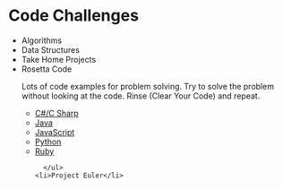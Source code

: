 <html>
<head>

<body>

<h1>Code Challenges</h1>
<ul>
<li>Algorithms</li>
    <li>Data Structures</li>
    <li>Take Home Projects</li>
    <li>Rosetta Code</li>
    <p>Lots of code examples for problem solving. Try to solve the problem without looking at the code. Rinse (Clear Your Code) and repeat. 
      <ul>
      <li>      <a href="https://rosettacode.org/wiki/Category:C_sharp">C#/C Sharp</a> </li>
      <li>      <a href="https://rosettacode.org/wiki/Category:Java">Java</a> </li>
      <li>      <a href="https://rosettacode.org/wiki/Category:JavaScript">JavaScript</a> </li>
      <li>      <a href="https://rosettacode.org/wiki/Category:Python">Python</a> </li>
      <li>      <a href="https://rosettacode.org/wiki/Category:Ruby">Ruby</a> </li>            
          
      </ul>
    <li>Project Euler</li>

</ul>

</body>
</html>
